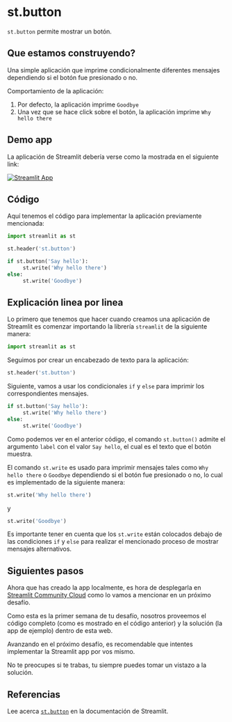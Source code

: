 # st.button

`st.button` permite mostrar un botón.

## Que estamos construyendo?

Una simple aplicación que imprime condicionalmente diferentes mensajes dependiendo si el botón fue presionado o no.


Comportamiento de la aplicación:

1. Por defecto, la aplicación imprime `Goodbye`
2. Una vez que se hace click sobre el botón, la aplicación imprime `Why hello there`

## Demo app

La aplicación de Streamlit debería verse como la mostrada en el siguiente link:

[![Streamlit App](https://static.streamlit.io/badges/streamlit_badge_black_white.svg)](https://share.streamlit.io/dataprofessor/st.button/)

## Código

Aquí tenemos el código para implementar la aplicación previamente mencionada:

```python
import streamlit as st

st.header('st.button')

if st.button('Say hello'):
     st.write('Why hello there')
else:
     st.write('Goodbye')
```

## Explicación linea por linea


Lo primero que tenemos que hacer cuando creamos una aplicación de Streamlit es comenzar importando la librería `streamlit` de la siguiente manera:

```python
import streamlit as st
```

Seguimos por crear un encabezado de texto para la aplicación:

```python
st.header('st.button')
```

Siguiente, vamos a usar los condicionales `if` y `else` para imprimir los correspondientes mensajes.

```python
if st.button('Say hello'):
     st.write('Why hello there')
else:
     st.write('Goodbye')
```

Como podemos ver en el anterior código, el comando `st.button()` admite el argumento `label` con el valor `Say hello`, el cual es el texto que el botón muestra.

El comando `st.write` es usado para imprimir mensajes tales como `Why hello there` o `Goodbye` dependiendo si el botón fue presionado o no, lo cual es implementado de la siguiente manera:


```python
st.write('Why hello there')
```

y

```python
st.write('Goodbye')
```

Es importante tener en cuenta que los `st.write` están colocados debajo de las condiciones `if` y `else` para realizar el mencionado proceso de mostrar mensajes alternativos.

## Siguientes pasos

Ahora que has creado la app localmente, es hora de desplegarla en [Streamlit Community Cloud](https://streamlit.io/cloud) como lo vamos a mencionar en un próximo desafío.

Como esta es la primer semana de tu desafío, nosotros proveemos el código completo (como es mostrado en el código anterior) y la solución (la app de ejemplo) dentro de esta web.

Avanzando en el próximo desafío, es recomendable que intentes implementar la Streamlit app por vos mismo.

No te preocupes si te trabas, tu siempre puedes tomar un vistazo a la solución. 

## Referencias

Lee acerca [`st.button`](https://docs.streamlit.io/library/api-reference/widgets/st.button) en la documentación de Streamlit.
